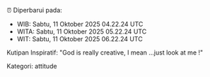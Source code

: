 ⏰ Diperbarui pada:
- WIB: Sabtu, 11 Oktober 2025 04.22.24 UTC
- WITA: Sabtu, 11 Oktober 2025 05.22.24 UTC
- WIT: Sabtu, 11 Oktober 2025 06.22.24 UTC

Kutipan Inspiratif:
"God is really creative, I mean ...just look at me !"


Kategori: attitude

